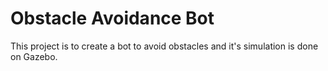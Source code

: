 # Obstacle Avoidance Bot
This project is to create a bot to avoid obstacles and it's simulation is done on Gazebo. 
